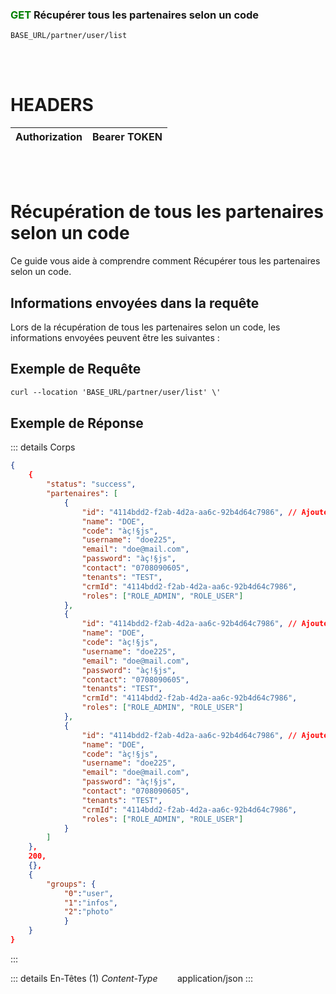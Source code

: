 ### <span style="color:green">GET</span> Récupérer tous les partenaires selon un code

````
BASE_URL/partner/user/list
````

<br/> <br/> 

# HEADERS

| Authorization | Bearer TOKEN |
| ------------- | ----------- |

<br/> <br/>

# Récupération de tous les partenaires selon un code
Ce guide vous aide à comprendre comment Récupérer tous les partenaires selon un code.


## Informations envoyées dans la requête

Lors de la récupération de tous les partenaires selon un code, les informations envoyées peuvent être les suivantes :


## Exemple de Requête

```txt
curl --location 'BASE_URL/partner/user/list' \'

```


## Exemple de Réponse

::: details Corps  

```json
{
    {
        "status": "success",
        "partenaires": [
            {
                "id": "4114bdd2-f2ab-4d2a-aa6c-92b4d64c7986", // Ajouter en modification
                "name": "DOE",
                "code": "àç!§js",
                "username": "doe225",
                "email": "doe@mail.com",
                "password": "àç!§js",
                "contact": "0708090605",
                "tenants": "TEST",
                "crmId": "4114bdd2-f2ab-4d2a-aa6c-92b4d64c7986",
                "roles": ["ROLE_ADMIN", "ROLE_USER"]
            },
            {
                "id": "4114bdd2-f2ab-4d2a-aa6c-92b4d64c7986", // Ajouter en modification
                "name": "DOE",
                "code": "àç!§js",
                "username": "doe225",
                "email": "doe@mail.com",
                "password": "àç!§js",
                "contact": "0708090605",
                "tenants": "TEST",
                "crmId": "4114bdd2-f2ab-4d2a-aa6c-92b4d64c7986",
                "roles": ["ROLE_ADMIN", "ROLE_USER"]
            },
            {
                "id": "4114bdd2-f2ab-4d2a-aa6c-92b4d64c7986", // Ajouter en modification
                "name": "DOE",
                "code": "àç!§js",
                "username": "doe225",
                "email": "doe@mail.com",
                "password": "àç!§js",
                "contact": "0708090605",
                "tenants": "TEST",
                "crmId": "4114bdd2-f2ab-4d2a-aa6c-92b4d64c7986",
                "roles": ["ROLE_ADMIN", "ROLE_USER"]
            }
        ]
    },
    200,
    {},
    {
        "groups": {
            "0":"user", 
            "1":"infos",
            "2":"photo"
            }
    }
}
```
:::


::: details En-Têtes (1)
 *Content-Type*    &nbsp;&nbsp;&nbsp;&nbsp;&nbsp;&nbsp;     application/json
:::
